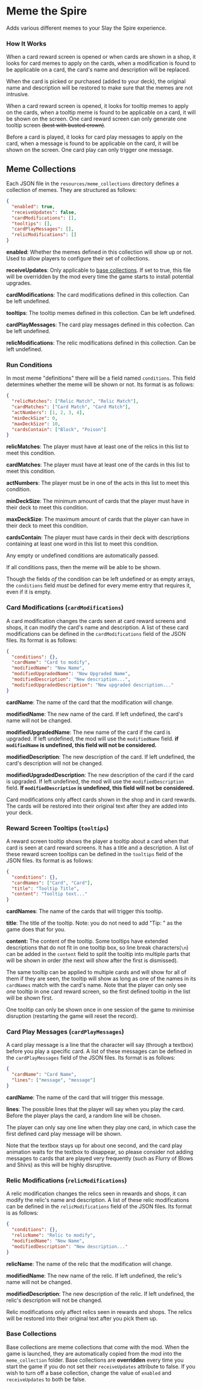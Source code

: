 # Meme the Spire
Adds various different memes to your Slay the Spire experience. 

### How It Works
When a card reward screen is opened or when cards are shown in a shop, it looks for card memes to apply on the cards, when a modification is found to be applicable on a card, the card's name and description will be replaced. 

When the card is picked or purchased (added to your deck), the original name and description will be restored to make sure that the memes are not intrusive.

When a card reward screen is opened, it looks for tooltip memes to apply on the cards, when a tooltip meme is found to be applicable on a card, it will be shown on the screen. One card reward screen can only generate one tooltip screen ~~(best with busted crown)~~. 

Before a card is played, it looks for card play messages to apply on the card, when a message is found to be applicable on the card, it will be shown on the screen. One card play can only trigger one message.

## Meme Collections

Each JSON file in the `resources/meme_collections` directory defines a collection of memes. They are structured as follows:

```json
{
  "enabled": true,
  "receiveUpdates": false,
  "cardModifications": [],
  "tooltips": [],
  "cardPlayMessages": [],
  "relicModifications": []
}
```

**enabled**: Whether the memes defined in this collection will show up or not. Used to allow players to configure their set of collections.

**receiveUpdates**: Only applicable to [base collections](#base-collections). If set to true, this file will be overridden by the mod every time the game starts to install potential upgrades.

**cardModifications**: The card modifications defined in this collection. Can be left undefined.

**tooltips**: The tooltip memes defined in this collection. Can be left undefined.

**cardPlayMessages**: The card play messages defined in this collection. Can be left undefined.

**relicModifications**: The relic modifications defined in this collection. Can be left undefined.

### Run Conditions

In most meme "definitions" there will be a field named `conditions`. This field determines whether the meme will be shown or not. Its format is as follows:

```json
{
  "relicMatches": ["Relic Match", "Relic Match"],
  "cardMatches": ["Card Match", "Card Match"],
  "actNumbers": [1, 2, 3, 4],
  "minDeckSize": 0,
  "maxDeckSize": 10,
  "cardsContain": ["Block", "Poison"]
}
```
**relicMatches**: The player must have at least one of the relics in this list to meet this condition.

**cardMatches**: The player must have at least one of the cards in this list to meet this condition.

**actNumbers**: The player must be in one of the acts in this list to meet this condition.

**minDeckSize**: The minimum amount of cards that the player must have in their deck to meet this condition.

**maxDeckSize**: The maximum amount of cards that the player can have in their deck to meet this condition. 

**cardsContain**: The player must have cards in their deck with descriptions containing at least one word in this list to meet this condition.

Any empty or undefined conditions are automatically passed.

If all conditions pass, then the meme will be able to be shown. 

Though the fields *of* the condition can be left undefined or as empty arrays, the `conditions` field *must* be defined for every meme entry that requires it, even if it is empty. 


### Card Modifications (`cardModifications`)
A card modification changes the cards seen at card reward screens and shops, it can modify the card's name and description. A list of these card modifications can be defined in the `cardModifications` field of the JSON files. Its format is as follows:
```json
{
  "conditions": {},
  "cardName": "Card to modify",
  "modifiedName": "New Name",
  "modifiedUpgradedName": "New Upgraded Name",
  "modifiedDescription": "New description...",
  "modifiedUpgradedDescription": "New upgraded description..."
}
```
**cardName**: The name of the card that the modification will change.

**modifiedName**: The new name of the card. If left undefined, the card's name will not be changed.

**modifiedUpgradedName**: The new name of the card if the card is upgraded. If left undefined, the mod will use the `modifiedName` field. **if `modifiedName` is undefined, this field will not be considered.**

**modifiedDescription**: The new description of the card. If left undefined, the card's description will not be changed.

**modifiedUpgradedDescription**: The new description of the card if the card is upgraded. If left undefined, the mod will use the `modifiedDescription` field. **If `modifiedDescription` is undefined, this field will not be considered.** 

Card modifications only affect cards shown in the shop and in card rewards. The cards will be restored into their original text after they are added into your deck.

### Reward Screen Tooltips (`tooltips`)

A reward screen tooltip shows the player a tooltip about a card when that card is seen at card reward screens. It has a title and a description. A list of these reward screen tooltips can be defined in the `tooltips` field of the JSON files. Its format is as follows:

```json
{
  "conditions": {},
  "cardNames": ["Card", "Card"],
  "title": "Tooltip Title",
  "content": "Tooltip text..."
}
```

**cardNames**: The name of the cards that will trigger this tooltip.

**title**: The title of the tooltip. Note: you do not need to add "Tip: " as the game does that for you.

**content:** The content of the tooltip. Some tooltips have extended descriptions that do not fit in one tooltip box, so line break characters(`\n`) can be added in the `content` field to split the tooltip into multiple parts that will be shown in order (the next will show after the first is dismissed). 

The same tooltip can be applied to multiple cards and will show for all of them if they are seen, the tooltip will show as long as one of the names in its `cardNames` match with the card's name. Note that the player can only see *one* tooltip in one card reward screen, so the first defined tooltip in the list will be shown first. 

One tooltip can only be shown once in one session of the game to minimise disruption (restarting the game will reset the record).

### Card Play Messages (`cardPlayMessages`)

A card play message is a line that the character will say (through a textbox) before you play a specific card. A list of these messages can be defined in the `cardPlayMessages` field of the JSON files. Its format is as follows:

```json
{
  "cardName": "Card Name",
  "lines": ["message", "message"]
}
```

**cardName**: The name of the card that will trigger this message.

**lines**: The possible lines that the player will say when you play the card. Before the player plays the card, a random line will be chosen.

The player can only say one line when they play one card, in which case the first defined card play message will be shown.

Note that the textbox stays up for about one second, and the card play animation waits for the textbox to disappear, so please consider not adding messages to cards that are played very frequently (such as Flurry of Blows and Shivs) as this will be highly disruptive.

### Relic Modifications (`relicModifications`)

A relic modification changes the relics seen in rewards and shops, it can modify the relic's name and description. A list of these relic modifications can be defined in the `relicModifications` field of the JSON files. Its format is as follows:

```json
{
  "conditions": {},
  "relicName": "Relic to modify",
  "modifiedName": "New Name",
  "modifiedDescription": "New description..."
}
```

**relicName**: The name of the relic that the modification will change.

**modifiedName**: The new name of the relic. If left undefined, the relic's name will not be changed.

**modifiedDescription**: The new description of the relic. If left undefined, the relic's description will not be changed.

Relic modifications only affect relics seen in rewards and shops. The relics will be restored into their original text after you pick them up.

### Base Collections

Base collections are meme collections that come with the mod. When the game is launched, they are automatically copied from the mod into the `meme_collection` folder. Base collections are **overridden** every time you start the game if you do not set their `receiveUpdates` attribute to false. If you wish to turn off a base collection, change the value of `enabled` and `receiveUpdates` to both be false.

